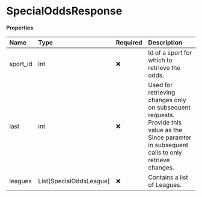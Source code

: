 # SpecialOddsResponse

**Properties**

| Name     | Type                    | Required | Description                                                                                                                                     |
| :------- | :---------------------- | :------- | :---------------------------------------------------------------------------------------------------------------------------------------------- |
| sport_id | int                     | ❌       | Id of a sport for which to retrieve the odds.                                                                                                   |
| last     | int                     | ❌       | Used for retrieving changes only on subsequent requests. Provide this value as the Since paramter in subsequent calls to only retrieve changes. |
| leagues  | List[SpecialOddsLeague] | ❌       | Contains a list of Leagues.                                                                                                                     |

<!-- This file was generated by liblab | https://liblab.com/ -->
